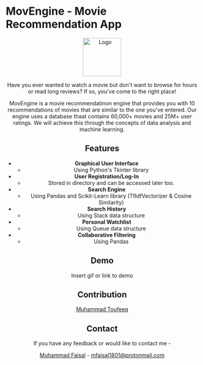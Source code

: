 
# MovEngine - Movie Recommendation App

<div align="center">
  <a href="https://github.com/othneildrew/Best-README-Template">
    <img src="logo.png" alt="Logo" max-width="auto" height="100">
  </a>




Have you ever wanted to watch a movie but don't want to browse for hours or read long reviews? If so, you've come to the right place!

MovEngine is a movie recommendatinon engine that provides you with 10 recommendations of movies that are similar to the one you've entered. Our engine uses a database thaat contains 60,000+ movies and 25M+ user ratings. We will achieve this through the concepts of data analysis and machine learning.
## Features

- **Graphical User Interface**
    - Using Python's Tkinter library
- **User Registration/Log-In**
    - Stored in directory and can be accessed later too.
- **Search Engine**
    - Using Pandas and Scikit-Learn library (TfIdfVectorizer & Cosine Similarity)
- **Search History**
    - Using Stack data structure
- **Personal Watchlist**
    - Using Queue data structure
- **Collaborative Filtering**
    - Using Pandas


## Demo

Insert gif or link to demo


## Contribution

[Muhammad Toufeeq](https://github.com/PyromaniacSiphon)


## Contact

If you have any feedback or would like to contact me - 

[Muhammad Faisal](https://github.com/knotangerine) - mfaisal1801@protonmail.com 
